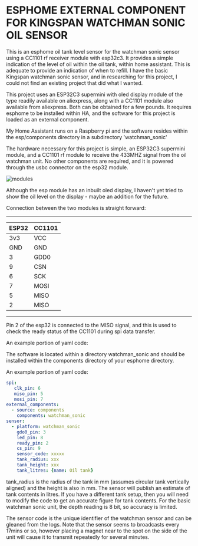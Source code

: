 # ESPHOME EXTERNAL COMPONENT FOR KINGSPAN WATCHMAN SONIC OIL SENSOR
This is an esphome oil tank level sensor for the watchman sonic sensor using a CC1101 rf receiver module with esp32c3. It provides a simple indication of the level of oil within the oil tank, within home assistant. This is adequate to provide an indication of when to refill.
I have the basic Kingspan watchman sonic sensor, and in researching for this project, I could not find an existing project that did what I wanted. 

This project uses an ESP32C3 supermini with oled display module of the type readily available on aliexpress, along with a CC1101 module also available from aliexpress. Both can be obtained for a few pounds. It requires esphome to be installed within HA, and the software for this project is loaded as an external component.

My Home Assistant runs on a Raspberry pi and the software resides within the esp/components directory in a subdirectory 'watchman_sonic'

The hardware necessary for this project is simple, an ESP32C3 supermini module, and a CC1101 rf module to receive the 433MHZ signal from the oil watchman unit. No other components are required, and it is powered through the usbc connector on the esp32 module.



![modules](https://github.com/user-attachments/assets/7d3a3b50-5dce-47b3-904b-8e337b95ad3d)

Although the esp module has an inbuilt oled display, I haven't yet tried to show the oil level on the display - maybe an addition for the future.

Connection between the two modules is straight forward:

-----------------
|ESP32 |  CC1101 |
|------|---------|
|3v3   |     VCC |
|GND   |     GND |
| 3    |    GDD0 |
| 9    |     CSN |
| 6    |     SCK |
| 7    |    MOSI |
| 5    |    MISO |
| 2    |    MISO |
------------------

 Pin 2 of the esp32 is connected to the MISO signal, and this is used to check the ready status of the CC1101 during spi data transfer.

An example portion of yaml code:


 The software is located within a directory watchman_sonic and should be installed within the components directory of your esphome directory.

 An example portion of yaml code:

```YAML
spi:
   clk_pin: 6
   miso_pin: 5
   mosi_pin: 7
external_components:
  - source: components
    components: watchman_sonic
sensor:
  - platform: watchman_sonic
    gdo0_pin: 3
    led_pin: 8
    ready_pin: 2
    cs_pin: 9
    sensor_code: xxxxx
    tank_radius: xxx
    tank_height: xxx
    tank_litres: {name: Oil tank}

```

tank_radius is the radius of the tank in mm (assumes circular tank vertically aligned) and the height is also in mm. The sensor will publish an estimate of tank contents in litres. If you have a different tank setup, then you will need to modify the code to get an accurate figure for tank contents. For the basic watchman sonic unit, the depth reading is 8 bit, so accuracy is limited.

The sensor code is the unique identifier of the watchman sensor and can be gleaned from the logs. Note that the sensor seems to broadcasts every 17mins or so, however placing a magnet near to the spot on the side of the unit will cause it to transmit repeatedly for several minutes.
